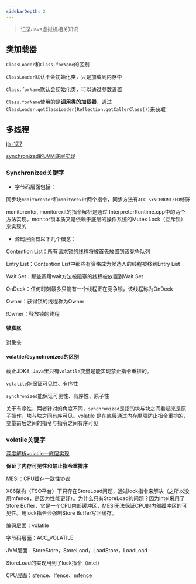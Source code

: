 ```yaml
---
sidebarDepth: 2
---
```

> 记录Java虚拟机相关知识

## 类加载器

`ClassLoader`和`Class.forName`的区别

`ClassLoader`默认不会初始化类，只是加载到内存中

`Class.forName`默认会初始化类，可以通过参数设置

`Class.forName`使用的是**调用类的加载器**，通过`ClassLoader.getClassLoader(Reflection.getCallerClass())`来获取

## 多线程

[jls-17.7](https://docs.oracle.com/javase/specs/jls/se8/html/jls-17.html#jls-17.7)

[synchronized的JVM底层实现](https://blog.csdn.net/niuwei22007/article/details/51433669)

### Synchronized关键字

- 字节码层面包括：

同步块`monitorenter`和`monitorexit`两个指令，同步方法有`ACC_SYNCHRONIZED`修饰

monitorenter, monitorexit的指令解析是通过 InterpreterRuntime.cpp中的两个方法实现。monitor锁本质又是依赖于底层的操作系统的Mutex Lock（互斥锁）来实现的

- 源码层面有以下几个概念：

Contention List：所有请求锁的线程将被首先放置到该竞争队列

Entry List：Contention List中那些有资格成为候选人的线程被移到Entry List

Wait Set：那些调用wait方法被阻塞的线程被放置到Wait Set

OnDeck：任何时刻最多只能有一个线程正在竞争锁，该线程称为OnDeck

Owner：获得锁的线程称为Owner

!Owner：释放锁的线程



#### 锁膨胀

对象头

#### volatile和synchronized的区别

截止JDK8, Java里只有`volatile`变量是能实现禁止指令重排的。

`volatile`能保证可见性、有序性

`synchronized`能保证可见性、有序性、原子性

关于有序性，两者针对的角度不同，`synchronized`是指的块与块之间看起来是原子操作，块与块之间有序可见。volatile 是在底层通过内存屏障防止指令重排的，变量前后之间的指令与指令之间有序可见

### volatile关键字

[深度解析volatile—底层实现](https://www.jianshu.com/p/2643c9ea1b82)

**保证了内存可见性和禁止指令重排序**

MESI：CPU缓存一致性协议

X86架构（TSO平台）下只存在StoreLoad问题，通过lock指令来解决（之所以没用mfence，是因为性能更好）。为什么只有StoreLoad的问题？因为intel采用了Store Buffer，它是一个CPU内部缓冲区，MESI无法保证CPU的内部缓冲区的可见性。用lock指令会强制Store Buffer写回缓存。

编码层面：volatile

字节码层面：ACC_VOLATILE

JVM层面：StoreStore，StoreLoad，LoadStore，LoadLoad

StoreLoad的实现用到了lock指令（intel）

CPU层面：sfence、lfence、mfence




